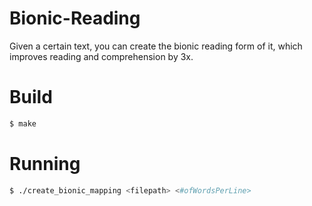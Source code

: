 # Bionic-Reading
Given a certain text, you can create the bionic reading form of it, which improves reading and comprehension by 3x.

# Build
```bash
$ make 
```
# Running
 ```bash
 $ ./create_bionic_mapping <filepath> <#ofWordsPerLine>
 ```